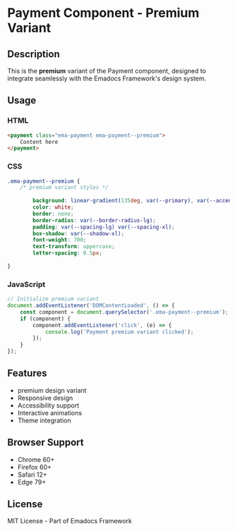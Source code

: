 # Payment Component - Premium Variant

## Description
This is the **premium** variant of the Payment component, designed to integrate seamlessly with the Emadocs Framework's design system.

## Usage

### HTML
```html
<payment class="ema-payment ema-payment--premium">
    Content here
</payment>
```

### CSS
```css
.ema-payment--premium {
    /* premium variant styles */
    
        background: linear-gradient(135deg, var(--primary), var(--accent));
        color: white;
        border: none;
        border-radius: var(--border-radius-lg);
        padding: var(--spacing-lg) var(--spacing-xl);
        box-shadow: var(--shadow-xl);
        font-weight: 700;
        text-transform: uppercase;
        letter-spacing: 0.5px;
    
}
```

### JavaScript
```javascript
// Initialize premium variant
document.addEventListener('DOMContentLoaded', () => {
    const component = document.querySelector('.ema-payment--premium');
    if (component) {
        component.addEventListener('click', (e) => {
            console.log('Payment premium variant clicked');
        });
    }
});
```

## Features
- premium design variant
- Responsive design
- Accessibility support
- Interactive animations
- Theme integration

## Browser Support
- Chrome 60+
- Firefox 60+
- Safari 12+
- Edge 79+

## License
MIT License - Part of Emadocs Framework

